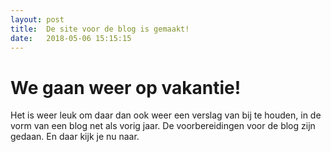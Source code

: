 ```yaml
---
layout: post
title:  De site voor de blog is gemaakt!
date:   2018-05-06 15:15:15
---
```


# We gaan weer op vakantie!
Het is weer leuk om daar dan ook weer een verslag van bij te houden, in de vorm van een blog net als vorig jaar.
De voorbereidingen voor de blog zijn gedaan. En daar kijk je nu naar.
